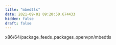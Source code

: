 ```yaml
---
title: "mbedtls"
date: 2021-09-01 09:20:50.674433
hidden: false
draft: false
---
```


x86/64/package_feeds_packages_openvpn/mbedtls

